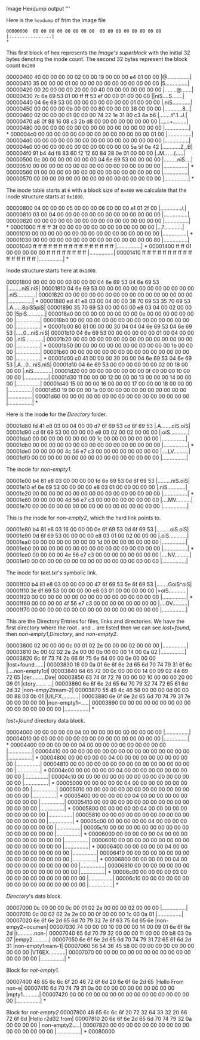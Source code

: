 Image Hexdump output
'''

Here is the `hexdump` of frim the image file

	00000000  00 00 00 00 00 00 00 00  00 00 00 00 00 00 00 00  |................|
	*

This first block of hex represents the *Image's superblock* with the initial 32 bytes denoting the inode count.
The second 32 bytes represent the block count `0x200`


  00000400  40 00 00 00 00 02 00 00  19 00 00 00 e4 01 00 00  |@...............|
  00000410  35 00 00 00 01 00 00 00  00 00 00 00 00 00 00 00  |5...............|
  00000420  00 20 00 00 00 20 00 00  40 00 00 00 00 00 00 00  |. ... ..@.......|
  00000430  7c 6e 69 53 01 00 ff ff  53 ef 00 00 01 00 00 00  ||niS....S.......|
  00000440  04 6e 69 53 00 00 00 00  00 00 00 00 01 00 00 00  |.niS............|
  00000450  00 00 00 00 0b 00 00 00  80 00 00 00 38 00 00 00  |............8...|
  00000460  02 00 00 00 01 00 00 00  74 22 1e 31 80 c3 4a b6  |........t".1..J.|
  00000470  a8 0f 88 16 08 c3 2b d8  00 00 00 00 00 00 00 00  |......+.........|
  00000480  00 00 00 00 00 00 00 00  00 00 00 00 00 00 00 00  |................|
  *
  000004c0  00 00 00 00 00 00 00 00  00 00 00 00 00 00 01 00  |................|
  000004d0  00 00 00 00 00 00 00 00  00 00 00 00 00 00 00 00  |................|
  000004e0  00 00 00 00 00 00 00 00  00 00 00 00 5a 5f 0e 42  |............Z_.B|
  000004f0  91 b4 4d f8 83 60 f2 12  60 84 28 0e 01 00 00 00  |..M..`..`.(.....|
  00000500  0c 00 00 00 00 00 00 00  04 6e 69 53 00 00 00 00  |.........niS....|
  00000510  00 00 00 00 00 00 00 00  00 00 00 00 00 00 00 00  |................|
  *
  00000560  01 00 00 00 00 00 00 00  00 00 00 00 00 00 00 00  |................|
  00000570  00 00 00 00 00 00 00 00  00 00 00 00 00 00 00 00  |................|
  *

The inode table starts at `6` with a block size  of `0x400` we calculate that the inode structure starts at `0x1800`.

  00000800  04 00 00 00 05 00 00 00  06 00 00 00 e1 01 2f 00  |............../.|
  00000810  03 00 04 00 00 00 00 00  00 00 00 00 00 00 00 00  |................|
  00000820  00 00 00 00 00 00 00 00  00 00 00 00 00 00 00 00  |................|
  *
  00001000  ff ff ff 3f 00 00 00 00  00 00 00 00 00 00 00 00  |...?............|
  00001010  00 00 00 00 00 00 00 00  00 00 00 00 00 00 00 00  |................|
  *
  00001030  00 00 00 00 00 00 00 00  00 00 00 00 00 00 00 80  |................|
  00001040  ff ff ff ff ff ff ff ff  ff ff ff ff ff ff ff ff  |................|
  *
  00001400  ff ff 01 00 00 00 00 00  ff ff ff ff ff ff ff ff  |................|
  00001410  ff ff ff ff ff ff ff ff  ff ff ff ff ff ff ff ff  |................|
  *

Inode structure starts here at `0x1800`.

  00001800  00 00 00 00 00 00 00 00  04 6e 69 53 04 6e 69 53  |.........niS.niS|
  00001810  04 6e 69 53 00 00 00 00  00 00 00 00 00 00 00 00  |.niS............|
  00001820  00 00 00 00 00 00 00 00  00 00 00 00 00 00 00 00  |................|
  *
  00001880  ed 41 e8 03 00 04 00 00  38 70 69 53 35 70 69 53  |.A......8piS5piS|
  00001890  35 70 69 53 00 00 00 00  e8 03 04 00 02 00 00 00  |5piS............|
  000018a0  00 00 00 00 00 00 00 00  0e 00 00 00 00 00 00 00  |................|
  000018b0  00 00 00 00 00 00 00 00  00 00 00 00 00 00 00 00  |................|
  *
  00001b00  80 81 00 00 00 30 04 04  04 6e 69 53 04 6e 69 53  |.....0...niS.niS|
  00001b10  04 6e 69 53 00 00 00 00  00 00 01 00 04 00 00 00  |.niS............|
  00001b20  00 00 00 00 00 00 00 00  00 00 00 00 00 00 00 00  |................|
  *
  00001b50  00 00 00 00 00 00 00 00  00 00 00 00 1b 00 00 00  |................|
  00001b60  00 00 00 00 00 00 00 00  00 00 00 00 00 00 00 00  |................|
  *
  00001d00  c0 41 00 00 00 30 00 00  04 6e 69 53 04 6e 69 53  |.A...0...niS.niS|
  00001d10  04 6e 69 53 00 00 00 00  00 00 02 00 18 00 00 00  |.niS............|
  00001d20  00 00 00 00 00 00 00 00  0f 00 00 00 10 00 00 00  |................|
  00001d30  11 00 00 00 12 00 00 00  13 00 00 00 14 00 00 00  |................|
  00001d40  15 00 00 00 16 00 00 00  17 00 00 00 18 00 00 00  |................|
  00001d50  19 00 00 00 1a 00 00 00  00 00 00 00 00 00 00 00  |................|
  00001d60  00 00 00 00 00 00 00 00  00 00 00 00 00 00 00 00  |................|
  *

Here is the inode for the *Directory* folder.

  00001d80  fd 41 e8 03 00 04 00 00  d7 6f 69 53 cd 6f 69 53  |.A.......oiS.oiS|
  00001d90  cd 6f 69 53 00 00 00 00  e8 03 02 00 02 00 00 00  |.oiS............|
  00001da0  00 00 00 00 00 00 00 00  1c 00 00 00 00 00 00 00  |................|
  00001db0  00 00 00 00 00 00 00 00  00 00 00 00 00 00 00 00  |................|
  *
  00001de0  00 00 00 00 4c 56 e7 c3  00 00 00 00 00 00 00 00  |....LV..........|
  00001df0  00 00 00 00 00 00 00 00  00 00 00 00 00 00 00 00  |................|

The inode for *non-empty1*.

  00001e00  b4 81 e8 03 00 00 00 00  fd 6e 69 53 0d 6f 69 53  |.........niS.oiS|
  00001e10  ef 6e 69 53 00 00 00 00  e8 03 01 00 00 00 00 00  |.niS............|
  00001e20  00 00 00 00 00 00 00 00  00 00 00 00 00 00 00 00  |................|
  *
  00001e60  00 00 00 00 4d 56 e7 c3  00 00 00 00 00 00 00 00  |....MV..........|
  00001e70  00 00 00 00 00 00 00 00  00 00 00 00 00 00 00 00  |................|

This is the inode for *non-empty2*, which the hard link points to.

  00001e80  b4 81 e8 03 16 00 00 00  0e 6f 69 53 0d 6f 69 53  |.........oiS.oiS|
  00001e90  0d 6f 69 53 00 00 00 00  e8 03 01 00 02 00 00 00  |.oiS............|
  00001ea0  00 00 00 00 00 00 00 00  1d 00 00 00 00 00 00 00  |................|
  00001eb0  00 00 00 00 00 00 00 00  00 00 00 00 00 00 00 00  |................|
  *
  00001ee0  00 00 00 00 4e 56 e7 c3  00 00 00 00 00 00 00 00  |....NV..........|
  00001ef0  00 00 00 00 00 00 00 00  00 00 00 00 00 00 00 00  |................|

The inode for *text.txt*'s symbolic link.

  00001f00  b4 81 e8 03 00 00 00 00  47 6f 69 53 5e 6f 69 53  |........GoiS^oiS|
  00001f10  3e 6f 69 53 00 00 00 00  e8 03 01 00 00 00 00 00  |>oiS............|
  00001f20  00 00 00 00 00 00 00 00  00 00 00 00 00 00 00 00  |................|
  *
  00001f60  00 00 00 00 4f 56 e7 c3  00 00 00 00 00 00 00 00  |....OV..........|
  00001f70  00 00 00 00 00 00 00 00  00 00 00 00 00 00 00 00  |................|

This are the Directory Entries for files, links and directories. We have the first directory where  the root *.* and *..* are listed then we can see *lost+found*, then *non-empty1*,*Directory*, and *non-empty2*.

  00003800  02 00 00 00 0c 00 01 02  2e 00 00 00 02 00 00 00  |................|
  00003810  0c 00 02 02 2e 2e 00 00  0b 00 00 00 14 00 0a 02  |................|
  00003820  6c 6f 73 74 2b 66 6f 75  6e 64 00 00 0e 00 00 00  |lost+found......|
  00003830  18 00 0a 01 6e 6f 6e 2d  65 6d 70 74 79 31 6f 6c  |....non-empty1ol|
  00003840  64 65 72 00 0c 00 00 00  14 00 09 02 44 69 72 65  |der.........Dire|
  00003850  63 74 6f 72 79 00 00 00  10 00 00 00 20 00 09 01  |ctory....... ...|
  00003860  6e 6f 6e 2d 65 6d 70 79  32 74 72 65 61 6d 2d 32  |non-empy2tream-2|
  00003870  55 49 4c 46 58 00 00 00  0d 00 00 00 88 03 0b 01  |UILFX...........|
  00003880  6e 6f 6e 2d 65 6d 70 74  79 31 7e 00 00 00 00 00  |non-empty1~.....|
  00003890  00 00 00 00 00 00 00 00  00 00 00 00 00 00 00 00  |................|
  *

*lost+found* directory data block.

  00004000  00 00 00 00 00 04 00 00  00 00 00 00 00 00 00 00  |................|
  00004010  00 00 00 00 00 00 00 00  00 00 00 00 00 00 00 00  |................|
  *
  00004400  00 00 00 00 00 04 00 00  00 00 00 00 00 00 00 00  |................|
  00004410  00 00 00 00 00 00 00 00  00 00 00 00 00 00 00 00  |................|
  *
  00004800  00 00 00 00 00 04 00 00  00 00 00 00 00 00 00 00  |................|
  00004810  00 00 00 00 00 00 00 00  00 00 00 00 00 00 00 00  |................|
  *
  00004c00  00 00 00 00 00 04 00 00  00 00 00 00 00 00 00 00  |................|
  00004c10  00 00 00 00 00 00 00 00  00 00 00 00 00 00 00 00  |................|
  *
  00005000  00 00 00 00 00 04 00 00  00 00 00 00 00 00 00 00  |................|
  00005010  00 00 00 00 00 00 00 00  00 00 00 00 00 00 00 00  |................|
  *
  00005400  00 00 00 00 00 04 00 00  00 00 00 00 00 00 00 00  |................|
  00005410  00 00 00 00 00 00 00 00  00 00 00 00 00 00 00 00  |................|
  *
  00005800  00 00 00 00 00 04 00 00  00 00 00 00 00 00 00 00  |................|
  00005810  00 00 00 00 00 00 00 00  00 00 00 00 00 00 00 00  |................|
  *
  00005c00  00 00 00 00 00 04 00 00  00 00 00 00 00 00 00 00  |................|
  00005c10  00 00 00 00 00 00 00 00  00 00 00 00 00 00 00 00  |................|
  *
  00006000  00 00 00 00 00 04 00 00  00 00 00 00 00 00 00 00  |................|
  00006010  00 00 00 00 00 00 00 00  00 00 00 00 00 00 00 00  |................|
  *
  00006400  00 00 00 00 00 04 00 00  00 00 00 00 00 00 00 00  |................|
  00006410  00 00 00 00 00 00 00 00  00 00 00 00 00 00 00 00  |................|
  *
  00006800  00 00 00 00 00 04 00 00  00 00 00 00 00 00 00 00  |................|
  00006810  00 00 00 00 00 00 00 00  00 00 00 00 00 00 00 00  |................|
  *
  00006c00  00 00 00 00 03 00 00 00  00 00 00 00 00 00 00 00  |................|
  00006c10  00 00 00 00 00 00 00 00  00 00 00 00 00 00 00 00  |................|
  *

*Directory*'s data block.
  
  00007000  0c 00 00 00 0c 00 01 02  2e 00 00 00 02 00 00 00  |................|
  00007010  0c 00 02 02 2e 2e 00 00  0f 00 00 00 1c 00 0a 01  |................|
  00007020  6e 6f 6e 2d 65 6d 70 79  32 7e 6f 63 75 6d 65 6e  |non-empy2~ocumen|
  00007030  74 00 00 00 10 00 00 00  14 00 09 01 6e 6f 6e 2d  |t...........non-|
  00007040  65 6d 70 79 32 00 00 00  11 00 00 00 b8 03 0a 07  |empy2...........|
  00007050  6e 6f 6e 2d 65 6d 70 74  79 31 72 65 61 6d 2d 31  |non-empty1ream-1|
  00007060  56 54 36 45 58 00 00 00  00 00 00 00 00 00 00 00  |VT6EX...........|
  00007070  00 00 00 00 00 00 00 00  00 00 00 00 00 00 00 00  |................|
  *

Block for *not-empty1*.

  00007400  48 65 6c 6c 6f 20 46 72  6f 6d 20 6e 6f 6e 2d 65  |Hello From non-e|
  00007410  6d 70 74 79 31 0a 00 00  00 00 00 00 00 00 00 00  |mpty1...........|
  00007420  00 00 00 00 00 00 00 00  00 00 00 00 00 00 00 00  |................|
  *

Block for *not-empty2*
  00007800  48 65 6c 6c 6f 20 72 32  64 33 32 20 66 72 6f 6d  |Hello r2d32 from|
  00007810  20 6e 6f 6e 2d 65 6d 70  74 79 32 0a 00 00 00 00  | non-empty2.....|
  00007820  00 00 00 00 00 00 00 00  00 00 00 00 00 00 00 00  |................|
  *
00080000
